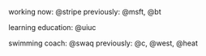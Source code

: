working
now: @stripe
previously: @msft, @bt

learning
education: @uiuc

swimming
coach: @swaq
previously: @c, @west, @heat
